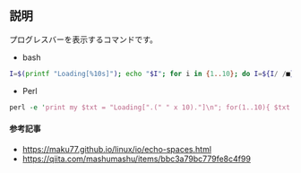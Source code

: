 
## 説明
プログレスバーを表示するコマンドです。

* bash
```bash
I=$(printf "Loading[%10s]"); echo "$I"; for i in {1..10}; do I=${I/ /■}; echo "$I"; sleep 1; done; echo "Load complate";
```

* Perl
```Perl
perl -e 'print my $txt = "Loading[".(" " x 10)."]\n"; for(1..10){ $txt =~ s/\s/■/; print $txt; sleep 1; } print "Load complate\n"; ';
```

#### 参考記事
* https://maku77.github.io/linux/io/echo-spaces.html
* https://qiita.com/mashumashu/items/bbc3a79bc779fe8c4f99